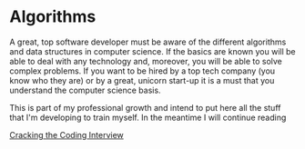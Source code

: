 # Algorithms

A great, top software developer must be aware of the different algorithms and data structures in computer science. If the basics are known you will be able to deal with any technology and, moreover, you will be able to solve complex problems. If you want to be hired by a top tech company (you know who they are) or by a great, unicorn start-up it is a must that you understand the computer science basis. 

This is part of my professional growth and intend to put here all the stuff that I'm developing to train myself. In the meantime I will continue reading 

[Cracking the Coding Interview](https://www.amazon.es/dp/0984782850/ref=asc_df_098478285051471107/?tag=googshopes-21&creative=24538&creativeASIN=0984782850&linkCode=df0&hvdev=c&hvnetw=g&hvqmt=)
